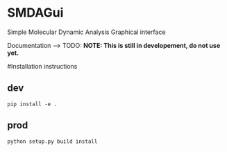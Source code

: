 # SMDAGui
Simple Molecular Dynamic Analysis Graphical interface


Documentation --> TODO:
**NOTE: This is still in developement, do not use yet.**



#Installation instructions
## dev
`pip install -e .`

## prod
`python setup.py build install` 
